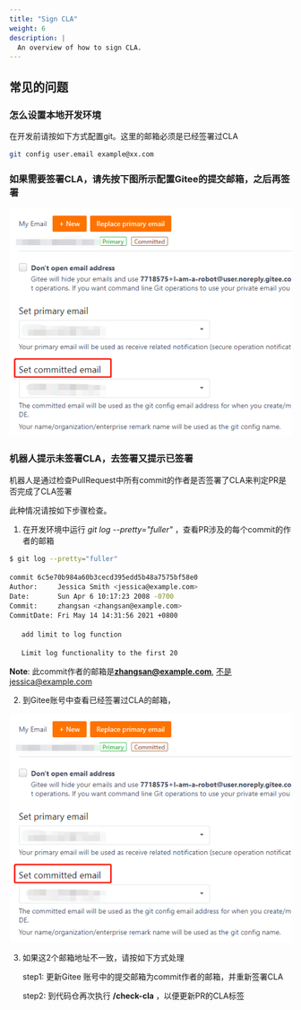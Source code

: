 ```yaml
---
title: "Sign CLA"
weight: 6
description: |
  An overview of how to sign CLA.
---
```


## 常见的问题


### 怎么设置本地开发环境

在开发前请按如下方式配置git。这里的邮箱必须是已经签署过CLA

```sh
git config user.email example@xx.com
```


### 如果需要签署CLA，请先按下图所示配置Gitee的提交邮箱，之后再签署

![gitee_email](gitee_email.png)


### 机器人提示未签署CLA，去签署又提示已签署

机器人是通过检查PullRequest中所有commit的作者是否签署了CLA来判定PR是否完成了CLA签署

此种情况请按如下步骤检查。

1. 在开发环境中运行 *git log --pretty="fuller"* ，查看PR涉及的每个commit的作者的邮箱

```sh
$ git log --pretty="fuller"

commit 6c5e70b984a60b3cecd395edd5b48a7575bf58e0
Author:     Jessica Smith <jessica@example.com>
Date:       Sun Apr 6 10:17:23 2008 -0700
Commit:     zhangsan <zhangsan@example.com>
CommitDate: Fri May 14 14:31:56 2021 +0800

   add limit to log function

   Limit log functionality to the first 20

```

**Note**: 此commit作者的邮箱是**zhangsan@example.com**, 不是jessica@example.com

2. 到Gitee账号中查看已经签署过CLA的邮箱，

![gitee_email](gitee_email.png)

3. 如果这2个邮箱地址不一致，请按如下方式处理

   step1: 更新Gitee 账号中的提交邮箱为commit作者的邮箱，并重新签署CLA

   step2: 到代码仓再次执行 **/check-cla** ，以便更新PR的CLA标签

